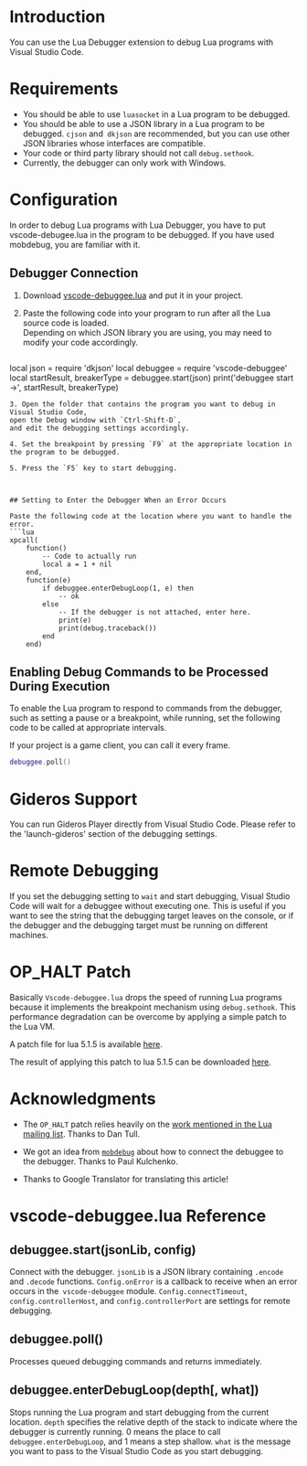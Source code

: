 # Introduction

You can use the Lua Debugger extension to debug Lua programs with Visual Studio Code.


# Requirements

- You should be able to use `luasocket` in a Lua program to be debugged.
- You should be able to use a JSON library in a Lua program to be debugged.
`cjson` and` dkjson` are recommended, but you can use other JSON libraries whose interfaces are compatible.
- Your code or third party library should not call `debug.sethook`.
- Currently, the debugger can only work with Windows.



# Configuration

In order to debug Lua programs with Lua Debugger, you have to put vscode-debugee.lua in the program to be debugged.
If you have used mobdebug, you are familiar with it.



## Debugger Connection

1. Download [vscode-debuggee.lua](https://github.com/lee-seungjae/VSCodeLuaDebug/blob/master/debugee/vscode-debuggee.lua) and put it in your project.

2. Paste the following code into your program to run after all the Lua source code is loaded.  
Depending on which JSON library you are using, you may need to modify your code accordingly.
    ```lua
local json = require 'dkjson'
local debuggee = require 'vscode-debuggee'
local startResult, breakerType = debuggee.start(json)
print('debuggee start ->', startResult, breakerType)
```
3. Open the folder that contains the program you want to debug in Visual Studio Code,
open the Debug window with `Ctrl-Shift-D`,
and edit the debugging settings accordingly.

4. Set the breakpoint by pressing `F9` at the appropriate location in the program to be debugged.

5. Press the `F5` key to start debugging.



## Setting to Enter the Debugger When an Error Occurs

Paste the following code at the location where you want to handle the error.
```lua
xpcall(
    function()
        -- Code to actually run
        local a = 1 + nil
    end,
    function(e)
        if debuggee.enterDebugLoop(1, e) then
            -- ok
        else
            -- If the debugger is not attached, enter here.
            print(e)
            print(debug.traceback())
        end
    end)
```


## Enabling Debug Commands to be Processed During Execution

To enable the Lua program to respond to commands from the debugger, such as setting a pause or a breakpoint, while running, set the following code to be called at appropriate intervals.

If your project is a game client, you can call it every frame.
```lua
debuggee.poll()
```

# Gideros Support

You can run Gideros Player directly from Visual Studio Code.
Please refer to the 'launch-gideros' section of the debugging settings.


# Remote Debugging

If you set the debugging setting to `wait` and start debugging, Visual Studio Code will wait for a debuggee without executing one.
This is useful if you want to see the string that the debugging target leaves on the console, or if the debugger and the debugging target must be running on different machines.


# OP_HALT Patch

Basically `Vscode-debuggee.lua` drops the speed of running Lua programs because it implements the breakpoint mechanism using `debug.sethook`.
This performance degradation can be overcome by applying a simple patch to the Lua VM.

A patch file for lua 5.1.5 is available [here](https://github.com/lee-seungjae/lua-5.1.5-op_halt/blob/master/op_halt.patch).

The result of applying this patch to lua 5.1.5 can be downloaded [here](https://github.com/lee-seungjae/lua-5.1.5-op_halt).



# Acknowledgments

- The `OP_HALT` patch relies heavily on the [work mentioned in the Lua mailing list](http://lua-users.org/lists/lua-l/2010-09/msg00989.html). Thanks to Dan Tull.

- We got an idea from [`mobdebug`](https://github.com/pkulchenko/MobDebug) about how to connect the debuggee to the debugger. Thanks to Paul Kulchenko.

- Thanks to Google Translator for translating this article!


# vscode-debuggee.lua Reference

## debuggee.start(jsonLib, config)
Connect with the debugger. `jsonLib` is a JSON library containing `.encode` and `.decode` functions.
`Config.onError` is a callback to receive when an error occurs in the` vscode-debuggee` module.
`Config.connectTimeout`,` config.controllerHost`, and `config.controllerPort` are settings for remote debugging.

## debuggee.poll()
Processes queued debugging commands and returns immediately.

## debuggee.enterDebugLoop(depth[, what])
Stops running the Lua program and start debugging from the current location.
`depth` specifies the relative depth of the stack to indicate where the debugger is currently running. 0 means the place to call `debuggee.enterDebugLoop`, and 1 means a step shallow.
`what` is the message you want to pass to the Visual Studio Code as you start debugging.
